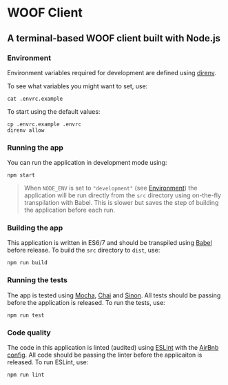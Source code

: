 # WOOF Client
## A terminal-based WOOF client built with Node.js

### Environment

Environment variables required for development are defined using [direnv](http://direnv.net/).

To see what variables you might want to set, use:

```
cat .envrc.example
```

To start using the default values:

```
cp .envrc.example .envrc
direnv allow
```

### Running the app

You can run the application in development mode using:

```
npm start
```

> When `NODE_ENV` is set to `"development"` (see [Environment](#environment)) the application will be run directly from the `src` directory using on-the-fly transpilation with Babel. This is slower but saves the step of building the application before each run.

### Building the app

This application is written in ES6/7 and should be transpiled using [Babel](https://babeljs.io/) before release. To build the `src` directory to `dist`, use:

```
npm run build
```

### Running the tests

The app is tested using [Mocha](https://mochajs.org/), [Chai](http://chaijs.com/) and [Sinon](http://sinonjs.org/). All tests should be passing before the application is released. To run the tests, use:

```
npm run test
```

### Code quality

The code in this application is linted (audited) using [ESLint](http://eslint.org/) with the [AirBnb config](https://www.npmjs.com/package/eslint-config-airbnb). All code should be passing the linter before the applicaiton is released. To run ESLint, use:

```
npm run lint
```
